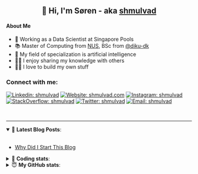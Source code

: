 <h2 align="center">
	👋 Hi, I'm Søren - aka <a href="https://shmulvad.com">shmulvad</a>
</h2>

#### About Me
- 🤖 Working as a Data Scientist at Singapore Pools
- 📚 Master of Computing from [NUS], BSc from [@diku-dk]
- 🧠 My field of specialization is artificial intelligence
- 👨‍🏫 I enjoy sharing my knowledge with others
- 👨‍💻 I love to build my own stuff

### Connect with me:

[![Linkedin: shmulvad](https://img.shields.io/badge/shmulvad-blue?style=flat&logo=Linkedin&logoColor=white)][linkedin]
[![Website: shmulvad.com](https://img.shields.io/badge/shmulvad.com-47CCCC?&style=flat&logo=Google-Chrome&logoColor=white)][website]
[![Instagram: shmulvad](https://img.shields.io/badge/-@shmulvad-purple?style=flat&logo=Instagram&logoColor=white)][instagram]
[![StackOverflow: shmulvad](https://img.shields.io/badge/shmulvad-FE7A16?style=flat&logo=stack-overflow&logoColor=white)][stackOverflow]
[![Twitter: shmulvad](https://img.shields.io/badge/@shmulvad-1ca0f1?style=flat&logo=twitter&logoColor=white)][twitter]
[![Email: shmulvad](https://img.shields.io/badge/shmulvad-D14836?style=flat&logo=gmail&logoColor=white)][mail]

<br />

---

<details open>
 <summary>📕 <b>Latest Blog Posts</b>: </summary>

<br>

<!-- BLOG-POST-LIST:START -->
- [Why Did I Start This Blog](https://shmulvad.com/blog/why-did-start-this-blog)
<!-- BLOG-POST-LIST:END -->

</details>

<!-- --- -->

<details>
 <summary>🤖 <b>Coding stats</b>: </summary>

<br>

NOTE: Doesn't track coding at work or work done in environments such as Jupyter Notebooks.

<!--START_SECTION:waka-->
![Code Time](http://img.shields.io/badge/Code%20Time-2%2C239%20hrs%2046%20mins-blue)

**I'm a Night 🦉** 

```text
🌞 Morning                433 commits         ██░░░░░░░░░░░░░░░░░░░░░░░   09.21 % 
🌆 Daytime                1235 commits        ███████░░░░░░░░░░░░░░░░░░   26.26 % 
🌃 Evening                1925 commits        ██████████░░░░░░░░░░░░░░░   40.93 % 
🌙 Night                  1110 commits        ██████░░░░░░░░░░░░░░░░░░░   23.60 % 
```


📊 **This Week I Spent My Time On** 

```text
💬 Programming Languages: 
Python                   10 hrs 9 mins       █████████████████████░░░░   83.83 % 
Other                    1 hr 6 mins         ██░░░░░░░░░░░░░░░░░░░░░░░   09.18 % 
SQL                      14 mins             █░░░░░░░░░░░░░░░░░░░░░░░░   02.02 % 
HTML                     13 mins             ░░░░░░░░░░░░░░░░░░░░░░░░░   01.91 % 
Markdown                 10 mins             ░░░░░░░░░░░░░░░░░░░░░░░░░   01.46 % 

🔥 Editors: 
VS Code                  11 hrs 1 min        ███████████████████████░░   91.02 % 
Zsh                      1 hr 5 mins         ██░░░░░░░░░░░░░░░░░░░░░░░   08.98 % 

🐱‍💻 Projects: 
company-scrapers         3 hrs 32 mins       ███████░░░░░░░░░░░░░░░░░░   29.28 % 
semrush                  2 hrs 33 mins       █████░░░░░░░░░░░░░░░░░░░░   21.17 % 
hit-locator              2 hrs 4 mins        ████░░░░░░░░░░░░░░░░░░░░░   17.09 % 
site-analytics-getter    1 hr 39 mins        ███░░░░░░░░░░░░░░░░░░░░░░   13.76 % 
faktanet                 1 hr 12 mins        ██░░░░░░░░░░░░░░░░░░░░░░░   09.99 % 
```


 Last Updated on 23/11/2023 18:40:19 UTC
<!--END_SECTION:waka-->

</details>

<!-- --- -->

<details>
 <summary>😇 <b>My GitHub stats</b>: </summary>

<br>

<img align="left" alt="shmulvad's Github Stats" src="https://github-readme-stats.vercel.app/api?username=shmulvad&show_icons=true&hide_border=true" />

</details>



[website]: https://shmulvad.com
[twitter]: https://twitter.com/shmulvad
[linkedin]: https://linkedin.com/in/shmulvad
[instagram]: https://instagram.com/shmulvad
[stackOverflow]: https://stackoverflow.com/users/9248793/shmulvad
[mail]: mailto:shmulvad@gmail.com
[@diku-dk]: https://github.com/diku-dk
[github]: https://github.com/shmulvad
[NUS]: https://www.nus.edu.sg